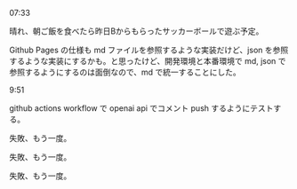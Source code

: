 07:33

晴れ、朝ご飯を食べたら昨日Bからもらったサッカーボールで遊ぶ予定。

Github Pages の仕様も md ファイルを参照するような実装だけど、json を参照するような実装にするかも。と思ったけど、開発環境と本番環境で md, json で参照するようにするのは面倒なので、md で統一することにした。

9:51

github actions workflow で openai api でコメント push するようにテストする。

失敗、もう一度。

失敗、もう一度。

失敗、もう一度。
